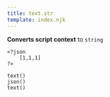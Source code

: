 ```yaml
---
title: text.str
template: index.njk
---
```


**Converts script context** to `string`

```dps
<?json
    [1,1,1]
?>

text()
json()
text()
```
